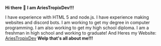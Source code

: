 
**Hi there** 👋
**I am AriesTropixDev!!!**

I have experience with HTML 5 and node.js.
I have experience making websites and discord bots.
I am working to get my degree in computer programming.
I am also working to get my high school diploma.
I am a freshman in high school and working to graduate!
And Heres my Website: [AriesTropixDev](https://ariestropixdev.github.io/)
**Welp that's all about me!!!**
